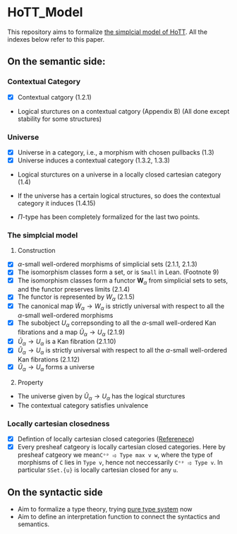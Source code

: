 # HoTT_Model

This repository aims to formalize [the simplcial model of HoTT](https://arxiv.org/abs/1211.2851). All the indexes below refer to this paper.

## On the semantic side:

### Contextual Category
- [x] Contextual catgory (1.2.1)
- Logical sturctures on a contextual catgory (Appendix B) (All done except stability for some structures)

### Universe
- [x] Universe in a category, i.e., a morphism with chosen pullbacks (1.3)
- [x] Universe induces a contextual category (1.3.2, 1.3.3)
- Logical sturctures on a universe in a locally closed cartesian category (1.4)
- If the universe has a certain logical structures, so does the contextual category it induces (1.4.15)

- $\Pi$-type has been completely formalized for the last two points.

### The simplcial model
1. Construction
- [x] $\alpha$-small well-ordered morphisms of simplicial sets (2.1.1, 2.1.3)
- [x] The isomorphism classes form a set, or is `Small` in Lean. (Footnote 9)
- [x] The isomorphism classes form a functor $\mathbf W_{\alpha}$ from simplicial sets to sets, and the functor preserves limits (2.1.4)
- [x] The functor is represented by $W_\alpha$ (2.1.5)
- [x] The canonical map $\tilde W_\alpha \to W_\alpha$ is strictly universal with respect to all the $\alpha$-small well-ordered morphisms
- [x] The subobject $U_\alpha$ correpsonding to all the $\alpha$-small well-ordered Kan fibrations and a map $\tilde U_\alpha \to U_\alpha$ (2.1.9)
- [x] $\tilde U_\alpha \to U_\alpha$ is a Kan fibration (2.1.10)
- [x] $\tilde U_\alpha \to U_\alpha$ is strictly universal with respect to all the $\alpha$-small well-ordered Kan fibrations (2.1.12)
- [x] $\tilde U_\alpha \to U_\alpha$ forms a universe

2. Property
- The universe given by $\tilde U_\alpha \to U_\alpha$ has the logical sturctures
- The contextual category satisfies univalence

### Locally cartesian closedness
- [x] Defintion of locally cartesian closed categories ([Referenece](https://github.com/sinhp/Poly))
- [x] Every presheaf catgeory is locally cartesian closed categories. Here by presheaf catgeory we mean`Cᵒᵖ ⥤ Type max v w`, where the type of morphisms of `C` lies in `Type v`, hence not neccessarily `Cᵒᵖ ⥤ Type v`. In particular `SSet.{u}` is locally cartesian closed for any `u`.

## On the syntactic side
- Aim to formalize a type theory, trying [pure type system](https://ncatlab.org/nlab/show/pure+type+system) now
- Aim to define an interpretation function to connect the syntactics and semantics.

